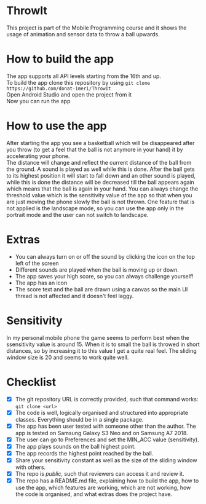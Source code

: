 # ThrowIt
This project is part of the Mobile Programming course and it shows the usage of animation and sensor data to throw a ball upwards.  

# How to build the app
The app supports all API levels starting from the 16th and up. </br>
To build the app clone this repository by using `git clone https://github.com/donat-imeri/ThrowIt ` </br>
Open Android Studio and open the project from it</br>
Now you can run the app

# How to use the app
After starting the app you see a basketball which will be disappeared after you throw (to get a feel that the ball is not anymore in your hand) 
it by accelerating your phone. </br>
The distance will change and reflect the current distance of the ball from the ground. A sound is played as well while this is done. 
After the ball gets to its highest position it will start to fall down and an other sound is played, while this is done the distance 
will be decreased till the ball appears again which means that the ball is again in your hand. You can always change the threshold value
which is the sensitivity value of the app so that when you are just moving the phone slowly the ball is not thrown. One feature that is not applied is the landscape mode, so you can use the app only in the portrait mode and the user can not switch to landscape. 

# Extras
* You can always turn on or off the sound by clicking the icon on the top left of the screen
* Different sounds are played when the ball is moving up or down. 
* The app saves your high score, so you can always challenge yourself! 
* The app has an icon
* The score text and the ball are drawn using a canvas so the main UI thread is not affected and it doesn't feel laggy. 




# Sensitivity
In my personal mobile phone the game seems to perform best when the ssensitivity value is around 15. When it is to small the ball is throwed in
short distances, so by increasing it to this value I get a quite real feel. The sliding window size is 20 and seems to work quite well. 


# Checklist

* [x] The git repository URL is correctly provided, such that command works: `git clone <url> `
* [x] The code is well, logically organised and structured into appropriate classes. Everything should be in a single package.
* [x] The app has been user tested with someone other than the author. The app is tested on Samsung Galaxy S3 Neo and on Samsung A7 2018.
* [x] The user can go to Preferences and set the MIN_ACC value (sensitivity).
* [x] The app plays sounds on the ball highest point.
* [x] The app records the highest point reached by the ball.
* [x] Share your sensitivity constant as well as the size of the sliding window with others.
* [x] The repo is *public*, such that reviewers can access it and review it.
* [x] The repo has a README.md file, explaining how to build the app, how to use the app, which features are working, which are not working, how the code is organised, and what extras does the project have.
